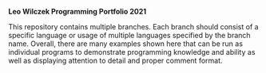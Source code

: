 **Leo Wilczek Programming Portfolio 2021**

This repository contains multiple branches. Each branch should consist of a specific language or usage of multiple languages specified by the branch name. Overall, there are many examples shown here that can be run as individual programs to demonstrate programming knowledge and ability as well as displaying attention to detail and proper comment format.
